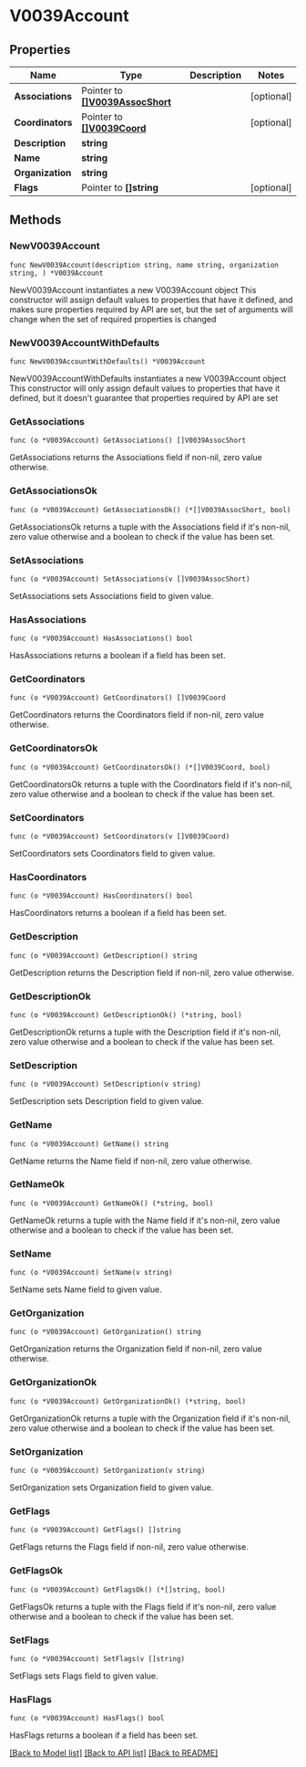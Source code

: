 # V0039Account

## Properties

Name | Type | Description | Notes
------------ | ------------- | ------------- | -------------
**Associations** | Pointer to [**[]V0039AssocShort**](V0039AssocShort.md) |  | [optional] 
**Coordinators** | Pointer to [**[]V0039Coord**](V0039Coord.md) |  | [optional] 
**Description** | **string** |  | 
**Name** | **string** |  | 
**Organization** | **string** |  | 
**Flags** | Pointer to **[]string** |  | [optional] 

## Methods

### NewV0039Account

`func NewV0039Account(description string, name string, organization string, ) *V0039Account`

NewV0039Account instantiates a new V0039Account object
This constructor will assign default values to properties that have it defined,
and makes sure properties required by API are set, but the set of arguments
will change when the set of required properties is changed

### NewV0039AccountWithDefaults

`func NewV0039AccountWithDefaults() *V0039Account`

NewV0039AccountWithDefaults instantiates a new V0039Account object
This constructor will only assign default values to properties that have it defined,
but it doesn't guarantee that properties required by API are set

### GetAssociations

`func (o *V0039Account) GetAssociations() []V0039AssocShort`

GetAssociations returns the Associations field if non-nil, zero value otherwise.

### GetAssociationsOk

`func (o *V0039Account) GetAssociationsOk() (*[]V0039AssocShort, bool)`

GetAssociationsOk returns a tuple with the Associations field if it's non-nil, zero value otherwise
and a boolean to check if the value has been set.

### SetAssociations

`func (o *V0039Account) SetAssociations(v []V0039AssocShort)`

SetAssociations sets Associations field to given value.

### HasAssociations

`func (o *V0039Account) HasAssociations() bool`

HasAssociations returns a boolean if a field has been set.

### GetCoordinators

`func (o *V0039Account) GetCoordinators() []V0039Coord`

GetCoordinators returns the Coordinators field if non-nil, zero value otherwise.

### GetCoordinatorsOk

`func (o *V0039Account) GetCoordinatorsOk() (*[]V0039Coord, bool)`

GetCoordinatorsOk returns a tuple with the Coordinators field if it's non-nil, zero value otherwise
and a boolean to check if the value has been set.

### SetCoordinators

`func (o *V0039Account) SetCoordinators(v []V0039Coord)`

SetCoordinators sets Coordinators field to given value.

### HasCoordinators

`func (o *V0039Account) HasCoordinators() bool`

HasCoordinators returns a boolean if a field has been set.

### GetDescription

`func (o *V0039Account) GetDescription() string`

GetDescription returns the Description field if non-nil, zero value otherwise.

### GetDescriptionOk

`func (o *V0039Account) GetDescriptionOk() (*string, bool)`

GetDescriptionOk returns a tuple with the Description field if it's non-nil, zero value otherwise
and a boolean to check if the value has been set.

### SetDescription

`func (o *V0039Account) SetDescription(v string)`

SetDescription sets Description field to given value.


### GetName

`func (o *V0039Account) GetName() string`

GetName returns the Name field if non-nil, zero value otherwise.

### GetNameOk

`func (o *V0039Account) GetNameOk() (*string, bool)`

GetNameOk returns a tuple with the Name field if it's non-nil, zero value otherwise
and a boolean to check if the value has been set.

### SetName

`func (o *V0039Account) SetName(v string)`

SetName sets Name field to given value.


### GetOrganization

`func (o *V0039Account) GetOrganization() string`

GetOrganization returns the Organization field if non-nil, zero value otherwise.

### GetOrganizationOk

`func (o *V0039Account) GetOrganizationOk() (*string, bool)`

GetOrganizationOk returns a tuple with the Organization field if it's non-nil, zero value otherwise
and a boolean to check if the value has been set.

### SetOrganization

`func (o *V0039Account) SetOrganization(v string)`

SetOrganization sets Organization field to given value.


### GetFlags

`func (o *V0039Account) GetFlags() []string`

GetFlags returns the Flags field if non-nil, zero value otherwise.

### GetFlagsOk

`func (o *V0039Account) GetFlagsOk() (*[]string, bool)`

GetFlagsOk returns a tuple with the Flags field if it's non-nil, zero value otherwise
and a boolean to check if the value has been set.

### SetFlags

`func (o *V0039Account) SetFlags(v []string)`

SetFlags sets Flags field to given value.

### HasFlags

`func (o *V0039Account) HasFlags() bool`

HasFlags returns a boolean if a field has been set.


[[Back to Model list]](../README.md#documentation-for-models) [[Back to API list]](../README.md#documentation-for-api-endpoints) [[Back to README]](../README.md)


